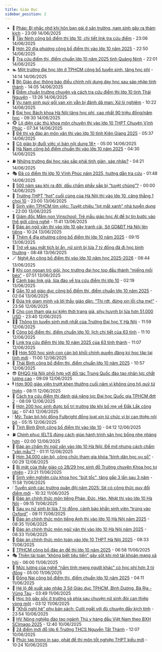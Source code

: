 ```yaml
---
title: Giáo Dục
sidebar_position: 2
---
```


<!-- dantri-giao-duc:START -->
- 🤡 [Pháp: Bị nhắc nhở khi hôn bạn gái ở sân trường, nam sinh gây ra thảm kịch](https://dantri.com.vn/giao-duc/phap-bi-nhac-nho-khi-hon-ban-gai-o-san-truong-nam-sinh-gay-ra-tham-kich-20250613103328355.htm) - 23:09 14/06/2025
- 🗽 [Tây Ninh công bố điểm thi lớp 10, chi tiết link tra cứu điểm](https://dantri.com.vn/giao-duc/tay-ninh-cong-bo-diem-thi-lop-10-chi-tiet-link-tra-cuu-diem-20250614233225460.htm) - 23:06 14/06/2025
- 🚦 [Hơn 20 địa phương công bố điểm thi vào lớp 10 năm 2025](https://dantri.com.vn/giao-duc/hon-20-dia-phuong-cong-bo-diem-thi-vao-lop-10-nam-2025-20250614201805526.htm) - 22:50 14/06/2025
- 🌋 [Tra cứu điểm thi, điểm chuẩn lớp 10 năm 2025 tỉnh Quảng Ninh](https://dantri.com.vn/giao-duc/tra-cuu-diem-thi-diem-chuan-lop-10-nam-2025-tinh-quang-ninh-20250614224127700.htm) - 22:01 14/06/2025
- 🏊 [Một trường đại học lớn ở TPHCM công bố tuyển sinh, tăng học phí](https://dantri.com.vn/giao-duc/mot-truong-dai-hoc-lon-o-tphcm-cong-bo-tuyen-sinh-tang-hoc-phi-20250614210530003.htm) - 14:14 14/06/2025
- 🎃 [Bộ Giáo dục thông báo điều chỉnh nội dung dạy học sau sáp nhập tỉnh thành](https://dantri.com.vn/giao-duc/bo-giao-duc-thong-bao-dieu-chinh-noi-dung-day-hoc-sau-sap-nhap-tinh-thanh-20250614205447790.htm) - 14:05 14/06/2025
- 💄 [Điểm chuẩn trường chuyên và cách tra cứu điểm thi lớp 10 tỉnh Thái Nguyên](https://dantri.com.vn/giao-duc/diem-chuan-truong-chuyen-va-cach-tra-cuu-diem-thi-lop-10-tinh-thai-nguyen-20250614201455265.htm) - 13:26 14/06/2025
- 🦅 [Vụ nam sinh quỳ gối van xin vẫn bị đánh dã man: Xử lý nghiêm](https://dantri.com.vn/giao-duc/vu-nam-sinh-quy-goi-van-xin-van-bi-danh-da-man-xu-ly-nghiem-20250614164044451.htm) - 10:22 14/06/2025
- 🚦 [Đại học Bách khoa Hà Nội tăng học phí, cao nhất 90 triệu đồng/năm học](https://dantri.com.vn/giao-duc/dai-hoc-bach-khoa-ha-noi-tang-hoc-phi-cao-nhat-90-trieu-dongnam-hoc-20250614161839611.htm) - 09:30 14/06/2025
- 🐵 [Lộ diện các thủ khoa môn chuyên thi vào lớp 10 THPT Chuyên Vĩnh Phúc](https://dantri.com.vn/giao-duc/lo-dien-cac-thu-khoa-mon-chuyen-thi-vao-lop-10-thpt-chuyen-vinh-phuc-20250614135831666.htm) - 07:34 14/06/2025
- 🐘 [Đề thi và đáp án môn văn thi vào lớp 10 tỉnh Kiên Giang 2025](https://dantri.com.vn/giao-duc/de-thi-va-dap-an-mon-van-thi-vao-lop-10-tinh-kien-giang-2025-20250614122451885.htm) - 05:37 14/06/2025
- 🦏 [Cô giáo bị đuổi việc vì bán nội dung 18+](https://dantri.com.vn/giao-duc/co-giao-bi-duoi-viec-vi-ban-noi-dung-18-20250613071722188.htm) - 05:00 14/06/2025
- 💼 [Hà Nam công bố điểm chuẩn thi vào lớp 10 năm 2025](https://dantri.com.vn/giao-duc/ha-nam-cong-bo-diem-chuan-thi-vao-lop-10-nam-2025-20250614111404457.htm) - 04:30 14/06/2025
- ⛽️ [Những trường đại học nào sắp phải tinh giản, sáp nhập?](https://dantri.com.vn/giao-duc/nhung-truong-dai-hoc-nao-sap-phai-tinh-gian-sap-nhap-20250614110305755.htm) - 04:21 14/06/2025
- 🎭 [Đã có điểm thi lớp 10 Vĩnh Phúc năm 2025, hướng dẫn tra cứu](https://dantri.com.vn/giao-duc/da-co-diem-thi-lop-10-vinh-phuc-nam-2025-huong-dan-tra-cuu-20250613223617332.htm) - 01:48 14/06/2025
- 🎃 [500 năm sau khi ra đời, dấu chấm phẩy sắp bị “tuyệt chủng”?](https://dantri.com.vn/giao-duc/500-nam-sau-khi-ra-doi-dau-cham-phay-sap-bi-tuyet-chung-20250613154550633.htm) - 00:00 14/06/2025
- 🚀 [Trường THPT “hot” cuối cùng của Hà Nội thi vào lớp 10, căng thẳng 1 chọi 10](https://dantri.com.vn/giao-duc/truong-thpt-hot-cuoi-cung-cua-ha-noi-thi-vao-lop-10-cang-thang-1-choi-10-20250613223848054.htm) - 23:00 13/06/2025
- 👀 [Sinh viên TPHCM tìm việc: Tuyệt chiêu &quot;lọt mắt xanh&quot; nhà tuyển dụng](https://dantri.com.vn/giao-duc/sinh-vien-tphcm-tim-viec-tuyet-chieu-lot-mat-xanh-nha-tuyen-dung-20250613215733879.htm) - 22:00 13/06/2025
- 🌝 [Giám đốc Mầm non Vinschool: Trẻ mẫu giáo học AI để tự tin bước vào thế giới công nghệ](https://dantri.com.vn/giao-duc/giam-doc-mam-non-vinschool-tre-mau-giao-hoc-ai-de-tu-tin-buoc-vao-the-gioi-cong-nghe-20250613182415779.htm) - 11:41 13/06/2025
- 🤗 [Đáp án ngữ văn thi vào lớp 10 gây tranh cãi, Sở GD&amp;ĐT Hà Nội lên tiếng](https://dantri.com.vn/giao-duc/dap-an-ngu-van-thi-vao-lop-10-gay-tranh-cai-so-gddt-ha-noi-len-tieng-20250613171511194.htm) - 10:24 13/06/2025
- 🦄 [Thêm 4 địa phương công bố điểm thi lớp 10 năm 2025](https://dantri.com.vn/giao-duc/them-4-dia-phuong-cong-bo-diem-thi-lop-10-nam-2025-20250613155157550.htm) - 09:15 13/06/2025
- 🦍 [Trở về sau mất tích bí ẩn, nữ sinh bị lừa 7 tỷ đồng đã đi học bình thường](https://dantri.com.vn/giao-duc/tro-ve-sau-mat-tich-bi-an-nu-sinh-bi-lua-7-ty-dong-da-di-hoc-binh-thuong-20250613150837374.htm) - 08:48 13/06/2025
- 🪄 [Nghệ An công bố điểm thi vào lớp 10 năm học 2025-2026](https://dantri.com.vn/giao-duc/nghe-an-cong-bo-diem-thi-vao-lop-10-nam-hoc-2025-2026-20250613153022519.htm) - 08:44 13/06/2025
- 🦆 [Khi con ngoan trò giỏi, học trường đại học top đầu thành “miếng mồi béo”](https://dantri.com.vn/giao-duc/khi-con-ngoan-tro-gioi-hoc-truong-dai-hoc-top-dau-thanh-mieng-moi-beo-20250613123916995.htm) - 07:51 13/06/2025
- 🚀 [Cảnh báo link giả, lừa đảo về tra cứu điểm thi lớp 10](https://dantri.com.vn/giao-duc/canh-bao-link-gia-lua-dao-ve-tra-cuu-diem-thi-lop-10-20250613090906848.htm) - 02:19 13/06/2025
- 🦒 [Gần 10 sở giáo dục công bố điểm thi, điểm chuẩn lớp 10 năm 2025](https://dantri.com.vn/giao-duc/gan-10-so-giao-duc-cong-bo-diem-thi-diem-chuan-lop-10-nam-2025-20250613080255916.htm) - 02:04 13/06/2025
- 🤡 [Đứa trẻ giam mình và lời thầy giáo dặn: “Thi rớt, đừng xin lỗi cha mẹ!”](https://dantri.com.vn/giao-duc/dua-tre-giam-minh-va-loi-thay-giao-dan-thi-rot-dung-xin-loi-cha-me-20250612161950620.htm) - 23:56 12/06/2025
- 🤔 [Cho con tham gia sự kiện thời trang giả, phụ huynh bị lừa hơn 51.000 USD](https://dantri.com.vn/giao-duc/cho-con-tham-gia-su-kien-thoi-trang-gia-phu-huynh-bi-lua-hon-51000-usd-20250612215914425.htm) - 23:40 12/06/2025
- 🧑‍💻 [Thông tin tuyển sinh mới nhất của Trường Đại học Y Hà Nội](https://dantri.com.vn/giao-duc/thong-tin-tuyen-sinh-moi-nhat-cua-truong-dai-hoc-y-ha-noi-20250612185646636.htm) - 11:59 12/06/2025
- 🤡 [Công bố điểm thi, điểm chuẩn lớp 10, lịch chi tiết của 63 tỉnh](https://dantri.com.vn/giao-duc/cong-bo-diem-thi-diem-chuan-lop-10-lich-chi-tiet-cua-63-tinh-20250603114245583.htm) - 11:10 12/06/2025
- 🧠 [Link tra cứu điểm thi lớp 10 năm 2025 của 63 tỉnh thành](https://dantri.com.vn/giao-duc/link-tra-cuu-diem-thi-lop-10-nam-2025-cua-63-tinh-thanh-20250607160956504.htm) - 11:07 12/06/2025
- 🧑‍💻 [Hơn 500 học sinh con cán bộ khối chính quyền đăng ký học tập tại tỉnh mới](https://dantri.com.vn/giao-duc/hon-500-hoc-sinh-con-can-bo-khoi-chinh-quyen-dang-ky-hoc-tap-tai-tinh-moi-20250612104953589.htm) - 11:00 12/06/2025
- 🧠 [Thái Bình công bố điểm thi, điểm chuẩn lớp 10 năm 2025](https://dantri.com.vn/giao-duc/thai-binh-cong-bo-diem-thi-diem-chuan-lop-10-nam-2025-20250612175359403.htm) - 10:57 12/06/2025
- 😎 [ĐHQG Hà Nội phối hợp với đối tác Trung Quốc đào tạo nhân lực chất lượng cao](https://dantri.com.vn/giao-duc/dhqg-ha-noi-phoi-hop-voi-doi-tac-trung-quoc-dao-tao-nhan-luc-chat-luong-cao-20250612155051317.htm) - 09:09 12/06/2025
- 🕴 [Hơn 900 giáo viên trượt khen thưởng cuối năm vì không ủng hộ quỹ từ thiện](https://dantri.com.vn/giao-duc/hon-900-giao-vien-truot-khen-thuong-cuoi-nam-vi-khong-ung-ho-quy-tu-thien-20250612145424870.htm) - 08:11 12/06/2025
- 🧠 [Cách tra cứu điểm thi đánh giá năng lực Đại học Quốc gia TPHCM đợt 2](https://dantri.com.vn/giao-duc/cach-tra-cuu-diem-thi-danh-gia-nang-luc-dai-hoc-quoc-gia-tphcm-dot-2-20250612150321648.htm) - 08:09 12/06/2025
- 🚀 [Hơn 200 học sinh được bố trí trường lớp khi bố mẹ về Đắk Lắk công tác](https://dantri.com.vn/giao-duc/hon-200-hoc-sinh-duoc-bo-tri-truong-lop-khi-bo-me-ve-dak-lak-cong-tac-20250612095538962.htm) - 07:43 12/06/2025
- 🕯 [Mỹ: Toàn bộ hội đồng Fulbright đồng loạt xin từ chức vì bị can thiệp nội bộ](https://dantri.com.vn/giao-duc/my-toan-bo-hoi-dong-fulbright-dong-loat-xin-tu-chuc-vi-bi-can-thiep-noi-bo-20250612094359935.htm) - 05:15 12/06/2025
- 🧰 [Tỉnh Bình Định công bố điểm thi vào lớp 10](https://dantri.com.vn/giao-duc/tinh-binh-dinh-cong-bo-diem-thi-vao-lop-10-20250612095919639.htm) - 04:12 12/06/2025
- ⛽️ [Chinh phục IELTS đúng cách giúp hành trình săn học bổng nhẹ nhàng hơn](https://dantri.com.vn/giao-duc/chinh-phuc-ielts-dung-cach-giup-hanh-trinh-san-hoc-bong-nhe-nhang-hon-20250611220654541.htm) - 02:00 12/06/2025
- 🤖 [Đáp án chấm thi ngữ văn vào lớp 10 Hà Nội: Đề mở nhưng cách chấm “văn mẫu&quot;?](https://dantri.com.vn/giao-duc/dap-an-cham-thi-ngu-van-vao-lop-10-ha-noi-de-mo-nhung-cach-cham-van-mau-20250612080740970.htm) - 01:11 12/06/2025
- 🦍 [Hơn 34.000 cán bộ, công chức tham gia khóa “bình dân học vụ số”](https://dantri.com.vn/giao-duc/hon-34000-can-bo-cong-chuc-tham-gia-khoa-binh-dan-hoc-vu-so-20250611161538317.htm) - 00:29 12/06/2025
- 🐘 [Bí mật của thầy giáo có 28/29 học sinh đỗ Trường chuyên Khoa học tự nhiên](https://dantri.com.vn/giao-duc/bi-mat-cua-thay-giao-co-2829-hoc-sinh-do-truong-chuyen-khoa-hoc-tu-nhien-20250611164340347.htm) - 23:21 11/06/2025
- 🌊 [Sinh viên nghiên cứu khoa học &quot;bứt tốc&quot;, tăng gấp 3 lần sau 3 năm](https://dantri.com.vn/giao-duc/sinh-vien-nghien-cuu-khoa-hoc-but-toc-tang-gap-3-lan-sau-3-nam-20250611105255944.htm) - 11:58 11/06/2025
- 🕯 [Tuyển sinh các trường quân đội năm 2025: Sẽ có công thức quy đổi điểm mới](https://dantri.com.vn/giao-duc/tuyen-sinh-cac-truong-quan-doi-nam-2025-se-co-cong-thuc-quy-doi-diem-moi-20250611165704448.htm) - 10:32 11/06/2025
- 🐎 [Đáp án chính thức môn tiếng Pháp, Đức, Hàn, Nhật thi vào lớp 10 Hà Nội](https://dantri.com.vn/giao-duc/dap-an-chinh-thuc-mon-tieng-phap-duc-han-nhat-thi-vao-lop-10-ha-noi-20250611161526978.htm) - 09:15 11/06/2025
- 🐻 [Sau vụ nữ sinh bị lừa 7 tỷ đồng, cảnh báo khẩn sinh viên “trúng vào Oxford”](https://dantri.com.vn/giao-duc/sau-vu-nu-sinh-bi-lua-7-ty-dong-canh-bao-khan-sinh-vien-trung-vao-oxford-20250611155857932.htm) - 09:11 11/06/2025
- 🐎 [Đáp án chính thức môn tiếng Anh thi vào lớp 10 Hà Nội năm 2025](https://dantri.com.vn/giao-duc/dap-an-chinh-thuc-mon-tieng-anh-thi-vao-lop-10-ha-noi-nam-2025-20250611111709352.htm) - 08:35 11/06/2025
- 🫣 [Đáp án chính thức môn ngữ văn thi vào lớp 10 Hà Nội năm 2025](https://dantri.com.vn/giao-duc/dap-an-chinh-thuc-mon-ngu-van-thi-vao-lop-10-ha-noi-nam-2025-20250611112439016.htm) - 08:33 11/06/2025
- 🤭 [Đáp án chính thức môn toán vào lớp 10 THPT Hà Nội 2025](https://dantri.com.vn/giao-duc/dap-an-chinh-thuc-mon-toan-vao-lop-10-thpt-ha-noi-2025-20250611110619839.htm) - 08:33 11/06/2025
- 🥳 [TPHCM công bố đáp án đề thi lớp 10 năm 2025](https://dantri.com.vn/giao-duc/tphcm-cong-bo-dap-an-de-thi-lop-10-nam-2025-20250611135545208.htm) - 06:58 11/06/2025
- 🎭 [Thiên tài toán “không biết tiêu tiền” gây sốt khi mở tài khoản mạng xã hội](https://dantri.com.vn/giao-duc/thien-tai-toan-khong-biet-tieu-tien-gay-sot-khi-mo-tai-khoan-mang-xa-hoi-20250611090836923.htm) - 06:00 11/06/2025
- 🥸 [Mức lương của nghề “nắm tính mạng người khác” có học phí hơn 3 tỷ đồng](https://dantri.com.vn/giao-duc/muc-luong-cua-nghe-nam-tinh-mang-nguoi-khac-co-hoc-phi-hon-3-ty-dong-20250611102219768.htm) - 05:00 11/06/2025
- 🦣 [Đồng Nai công bố điểm thi, điểm chuẩn lớp 10 năm 2025](https://dantri.com.vn/giao-duc/dong-nai-cong-bo-diem-thi-diem-chuan-lop-10-nam-2025-20250611104431766.htm) - 04:11 11/06/2025
- 🤔 [Hé lộ đề xuất sáp nhập 3 Sở Giáo dục TPHCM, Bình Dương, Bà Rịa - Vũng Tàu](https://dantri.com.vn/giao-duc/he-lo-de-xuat-sap-nhap-3-so-giao-duc-tphcm-binh-duong-ba-ria-vung-tau-20250611103131111.htm) - 03:49 11/06/2025
- 🦣 [Học trò gây sốc ở trường và phía sau chuyện nữ sinh đòi can thiệp vòng một](https://dantri.com.vn/giao-duc/hoc-tro-gay-soc-o-truong-va-phia-sau-chuyen-nu-sinh-doi-can-thiep-vong-mot-20250611083130949.htm) - 03:12 11/06/2025
- 🐲 [&quot;Khối nghỉ hè&quot; phụ bán sách: Cười ngất với đủ chuyện đầy kịch tính](https://dantri.com.vn/giao-duc/khoi-nghi-he-phu-ban-sach-cuoi-ngat-voi-du-chuyen-day-kich-tinh-20250611064653630.htm) - 23:54 10/06/2025
- 🔭 [HV Nông nghiệp đào tạo ngành Thú y hàng đầu Việt Nam theo BXH SCImago 2025](https://dantri.com.vn/giao-duc/hv-nong-nghiep-dao-tao-nganh-thu-y-hang-dau-viet-nam-theo-bxh-scimago-2025-20250610193947969.htm) - 12:40 10/06/2025
- 🥷 [24 điểm mới đỗ lớp 6 Trường THCS Nguyễn Tất Thành](https://dantri.com.vn/giao-duc/24-diem-moi-do-lop-6-truong-thcs-nguyen-tat-thanh-20250610190012348.htm) - 12:07 10/06/2025
- 🎊 [Phức tạp trong in sao, phát đề thi môn tốt nghiệp THPT kiểu mới](https://dantri.com.vn/giao-duc/phuc-tap-trong-in-sao-phat-de-thi-mon-tot-nghiep-thpt-kieu-moi-20250610165856683.htm) - 10:24 10/06/2025<!-- dantri-giao-duc:END -->

